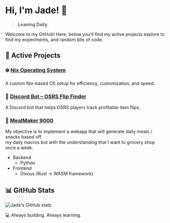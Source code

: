 # Hi, I'm Jade! 👋  
> **Leaning Daily.**  

Welcome to my GitHub! Here, below you'll find my active projects explore to find my experiments, and random bits of code.  


## 🚀 Active Projects  

### ❄️ [Nix Operating System](https://jade.rip/nix)  
A custom Nix-based OS setup for efficiency, customization, and speed.  

### 🤖 [Discord Bot – OSRS Flip Finder](https://github.com/fisherrjd/osrsFlipFinder)  
A Discord bot that helps OSRS players track profitable item flips.  

### 🥪 [MealMaker 9000](https://github.com/fisherrjd/MealMaker9000)
My objective is to implement a webapp that will generate daily meals / snacks based off <br>
my daily macros but with the understanding that I want to grocery shop once a week.
- Backend 
  - Python
- Frontend
  - Dixous (Rust -> WASM framework)

## 📊 GitHub Stats  

![Jade's GitHub stats](https://github-readme-stats.vercel.app/api?username=fisherrjd&show_icons=true&theme=dracula)  

💻 Always building. Always learning.  

